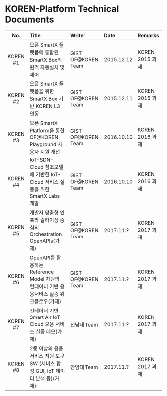 # KOREN-Platform Technical Documents

|No.|Title|Writer|Date|Remarks|
|:---:|:-----|:--------|:-----|:--------|
|KOREN #1|오픈 SmartX 플랫폼에 통합된 SmartX Box의 원격 자동설치 및 제어|GIST OF@KOREN Team|2015.12.12|KOREN 2015 과제|
|KOREN #2|오픈 SmartX 플랫폼을 위한 SmartX Box 기반 KOREN L3 연동|GIST OF@KOREN Team|2015.12.11|KOREN 2015 과제|
|KOREN #3|오픈 SmartX Platform을 통한 OF@KOREN Playground 사용자 지원 개선|GIST OF@KOREN Team|2016.10.10|KOREN 2016 과제|
|KOREN #4|IoT-SDN-Cloud 참조모델에 기반한 IoT-Cloud 서비스 실증을 위한 SmartX Labs 개발|GIST OF@KOREN Team|2016.10.10|KOREN 2016 과제|
|KOREN #5|개발자 맞춤형 인프라 슬라이싱 중심의 Orchestration OpenAPIs(가제)|GIST OF@KOREN Team|2017.11.?|KOREN 2017 과제|
|KOREN #6|OpenAPI를 활용하는 Reference Model 차원의 컨테이너 기반 응용서비스 실증 워크플로우(가제)|GIST OF@KOREN Team|2017.11.?|KOREN 2017 과제|
|KOREN #7|컨테이너 기반 Smart Air IoT-Cloud 으용 서비스 실증 데모(가제)|전남대 Team|2017.11.?|KOREN 2017 과제|
|KOREN #8|2종 이상의 응용 서비스 지원 도구 SW (서비스 합성 GUI, IoT 데이터 분석 등)(가제)|안양대 Team|2017.11.?|KOREN 2017 과제|
